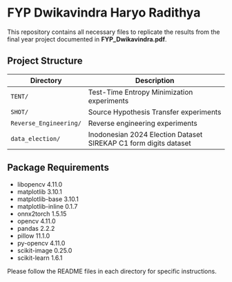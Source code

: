 # FYP Dwikavindra Haryo Radithya

This repository contains all necessary files to replicate the results from the final year project documented in **FYP_Dwikavindra.pdf**.

## Project Structure

| Directory              | Description                                                      |
| ---------------------- | ---------------------------------------------------------------- |
| `TENT/`                | Test-Time Entropy Minimization experiments  |
| `SHOT/`                | Source Hypothesis Transfer experiments    |
| `Reverse_Engineering/` | Reverse engineering experiments        |
| `data_election/`       | Inodonesian 2024 Election Dataset SIREKAP C1 form digits dataset                  |

## Package Requirements

- libopencv 4.11.0
- matplotlib 3.10.1
- matplotlib-base 3.10.1
- matplotlib-inline 0.1.7
- onnx2torch 1.5.15
- opencv 4.11.0
- pandas 2.2.2
- pillow 11.1.0
- py-opencv 4.11.0
- scikit-image 0.25.0
- scikit-learn 1.6.1

Please follow the README files in each directory for specific instructions.
